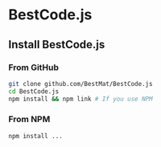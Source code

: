 # BestCode.js
## Install BestCode.js
### From GitHub
```bash
git clone github.com/BestMat/BestCode.js
cd BestCode.js
npm install && npm link # If you use NPM
```
### From NPM
```bash
npm install ...
```
